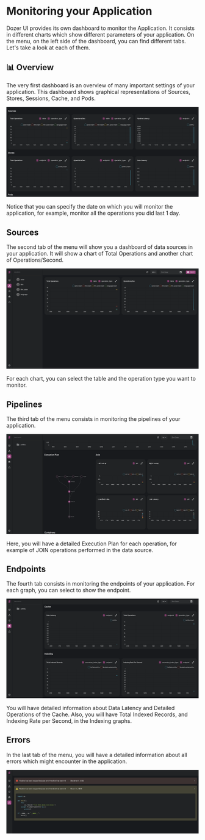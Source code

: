 # Monitoring your Application

Dozer UI provides its own dashboard to monitor the Application. It consists in different charts which show different parameters of your application.  On the menu, on the left side of the dashboard, you can find different tabs. Let's take a look at each of them.

## 📊 Overview

The very first dashboard is an overview of many important settings of your application. 
This dashboard shows graphical representations of Sources, Stores, Sessions, Cache, and Pods.

![](./img/overview.png)
 
Notice that you can specify the date on which you will monitor the application, for example, monitor all the operations you did last 1 day.

## Sources
The second tab of the menu will show you a dashboard of data sources in your application. It will show a chart of Total Operations and another chart of Operations/Second.

![](./img/sources.png)

For each chart, you can select the table and the operation type you want to monitor.


## Pipelines
The third tab of the menu consists in monitoring the pipelines of your application.

![](./img/pipeline.png)

Here, you will have a detailed Execution Plan for each operation, for example of JOIN operations performed in the data source.

## Endpoints
The fourth tab consists in monitoring the endpoints of your application. For each graph, you can select to show the endpoint.

![](./img/endpoints.png)

You will have detailed information about Data Latency and Detailed Operations of the Cache. Also, you will have Total Indexed Records, and Indexing Rate per Second, in the Indexing graphs.

## Errors

In the last tab of the menu, you will have a detailed information about all errors which might encounter in the application. 

![](./img/errors.png)


